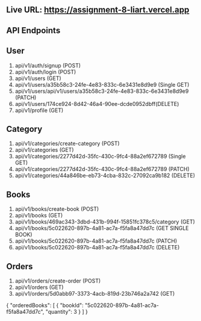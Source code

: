 ## Live URL: https://assignment-8-liart.vercel.app

## API Endpoints

## User

1. api/v1/auth/signup (POST)
2. api/v1/auth/login (POST)
3. api/v1/users (GET)
4. api/v1/users/a35b58c3-24fe-4e83-833c-6e3431e8d9e9 (Single GET)
5. api/v1/users/api/v1/users/a35b58c3-24fe-4e83-833c-6e3431e8d9e9 (PATCH)
6. api/v1/users/174ce924-8d42-46a4-90ee-dcde0952dbff(DELETE)
7. api/v1/profile (GET)

## Category

1. api/v1/categories/create-category (POST)
2. api/v1/categories (GET)
3. api/v1/categories/2277d42d-35fc-430c-9fc4-88a2ef672789 (Single GET)
4. api/v1/categories/2277d42d-35fc-430c-9fc4-88a2ef672789 (PATCH)
5. api/v1/categories/44a846be-eb73-4cba-832c-27092ca9b182 (DELETE)

## Books

1. api/v1/books/create-book (POST)
2. api/v1/books (GET)
3. api/v1/books/469ac343-3dbd-431b-994f-15851fc378c5/category (GET)
4. api/v1/books/5c022620-897b-4a81-ac7a-f5fa8a47dd7c (GET SINGLE BOOK)
5. api/v1/books/5c022620-897b-4a81-ac7a-f5fa8a47dd7c (PATCH)
6. api/v1/books/5c022620-897b-4a81-ac7a-f5fa8a47dd7c (DELETE)

## Orders

1. api/v1/orders/create-order (POST)
2. api/v1/orders (GET)
3. api/v1/orders/5d0abb97-3373-4acb-819d-23b746a2a742 (GET)

{
"orderedBooks": [
{
"bookId": "5c022620-897b-4a81-ac7a-f5fa8a47dd7c",
"quantity": 3
}
]
}
